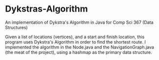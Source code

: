 # Dykstras-Algorithm
An implementation of Dykstra's Algorithm in Java for Comp Sci 367 (Data Structures)

Given a list of locations (vertices), and a start and finish location, this program uses Dykstra's Algorithm in order to find the shortest route. I implemented the algorithm in the Node.java and the NavigationGraph.java (the meat of the project), using a hashmap as the primary data structure.
